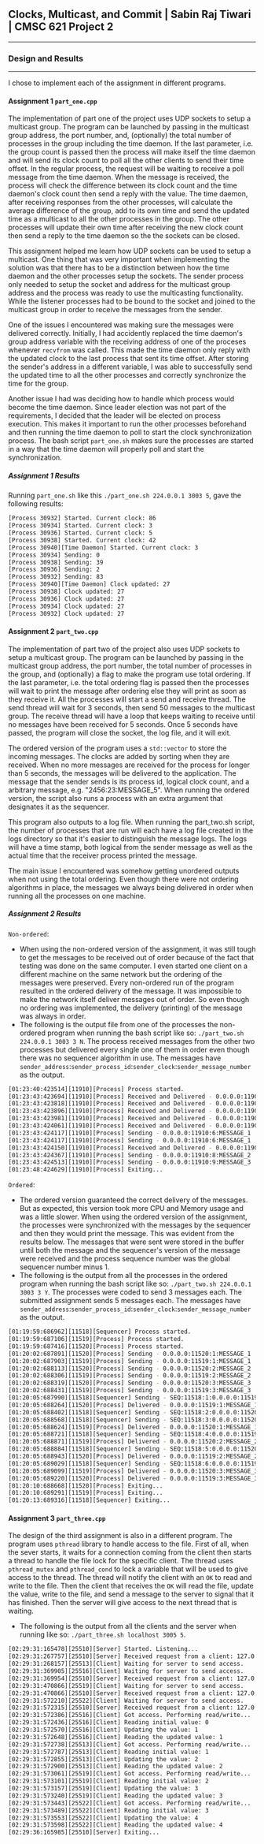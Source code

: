 ## Clocks, Multicast, and Commit | Sabin Raj Tiwari | CMSC 621 Project 2

***
### Design and Results
***

I chose to implement each of the assignment in different programs.

#### Assignment 1 `part_one.cpp`

The implementation of part one of the project uses UDP sockets to setup a multicast group. The program can be launched by passing in the multicast group address, the port number, and, (optionally) the total number of processes in the group including the time daemon. If the last parameter, i.e. the group count is passed then the process will make itself the time daemon and will send its clock count to poll all the other clients to send their time offset. In the regular process, the request will be waiting to receive a poll message from the time daemon. When the message is received, the process will check the difference between its clock count and the time daemon's clock count then send a reply with the value. The time daemon, after receiving responses from the other processes, will calculate the average difference of the group, add to its own time and send the updated time as a multicast to all the other processes in the group. The other processes will update their own time after receiving the new clock count then send a reply to the time daemon so the the sockets can be closed.

This assignment helped me learn how UDP sockets can be used to setup a multicast. One thing that was very important when implementing the solution was that there has to be a distinction between how the time daemon and the other processes setup the sockets. The sender process only needed to setup the socket and address for the multicast group address and the process was ready to use the multicasting functionality. While the listener processes had to be bound to the socket and joined to the multicast group in order to receive the messages from the sender.

One of the issues I encountered was making sure the messages were delivered correctly. Initially, I had accidently replaced the time daemon's group address variable with the receiving address of one of the proceses whenever `recvfrom` was called. This made the time daemon only reply with the updated clock to the last process that sent its time offset. After storing the sender's address in a different variable, I was able to successfully send the updated time to all the other processes and correctly synchronize the time for the group.

Another issue I had was deciding how to handle which process would become the time daemon. Since leader election was not part of the requirements, I decided that the leader will be elected on process execution. This makes it important to run the other processes beforehand and then running the time daemon to poll to start the clock synchronization process. The bash script `part_one.sh` makes sure the processes are started in a way that the time daemon will properly poll and start the synchronization.

##### Assignment 1 Results
Running `part_one.sh` like this `./part_one.sh 224.0.0.1 3003 5`, gave the following results:
```bash
[Process 30932] Started. Current clock: 86
[Process 30934] Started. Current clock: 3
[Process 30936] Started. Current clock: 5
[Process 30938] Started. Current clock: 42
[Process 30940][Time Daemon] Started. Current clock: 3
[Process 30934] Sending: 0
[Process 30938] Sending: 39
[Process 30936] Sending: 2
[Process 30932] Sending: 83
[Process 30940][Time Daemon] Clock updated: 27
[Process 30938] Clock updated: 27
[Process 30936] Clock updated: 27
[Process 30934] Clock updated: 27
[Process 30932] Clock updated: 27
```

#### Assignment 2 `part_two.cpp`

The implementation of part two of the project also uses UDP sockets to setup a multicast group. The program can be launched by passing in the multicast group address, the port number, the total number of processes in the group, and (optionally) a flag to make the program use total ordering. If the last parameter, i.e. the total ordering flag is passed then the processes will wait to print the message after ordering else they will print as soon as they receive it. All the processes will start a send and receive thread. The send thread will wait for 3 seconds, then send 50 messages to the multicast group. The receive thread will have a loop that keeps waiting to receive until no messages have been received for 5 seconds. Once 5 seconds have passed, the program will close the socket, the log file, and it will exit.

The ordered version of the program uses a `std::vector` to store the incoming messages. The clocks are added by sorting when they are received. When no more messages are received for the process for longer than 5 seconds, the messages will be delivered to the application. The message that the sender sends is its process id, logical clock count, and a arbitrary message, e.g. "2456:23:MESSAGE_5". When running the ordered version, the script also runs a process with an extra argument that designates it as the sequencer.

This program also outputs to a log file. When running the part_two.sh script, the number of processes that are run will each have a log file created in the logs directory so that it's easier to distinguish the message logs. The logs will have a time stamp, both logical from the sender message as well as the actual time that the receiver process printed the message.

The main issue I encountered was somehow getting unordered outputs when not using the total ordering. Even though there were not ordering algorithms in place, the messages we always being delivered in order when running all the processes on one machine.

##### Assignment 2 Results
`Non-ordered`:
* When using the non-ordered version of the assignment, it was still tough to get the messages to be received out of order because of the fact that testing was done on the same computer. I even started one client on a different machine on the same network but the ordering of the messages were preserved. Every non-ordered run of the program resulted in the ordered delivery of the message. It was impossible to make the network itself deliver messages out of order. So even though no ordering was implemented, the delivery (printing) of the message was always in order.
* The following is the output file from one of the processes the non-ordered program when running the bash script like so: `./part_two.sh 224.0.0.1 3003 3 N`. The process received messages from the other two processes but delivered every single one of them in order even though there was no sequencer algorithm in use. The messages have `sender_address`:`sender_process_id`:`sender_clock`:`sender_message_number` as the output.
```bash
[01:23:40:423514][11910][Process] Process started.
[01:23:43:423694][11910][Process] Received and Delivered - 0.0.0.0:11908:1:MESSAGE_1
[01:23:43:423818][11910][Process] Received and Delivered - 0.0.0.0:11909:1:MESSAGE_1
[01:23:43:423896][11910][Process] Received and Delivered - 0.0.0.0:11908:2:MESSAGE_2
[01:23:43:423981][11910][Process] Received and Delivered - 0.0.0.0:11909:2:MESSAGE_2
[01:23:43:424061][11910][Process] Received and Delivered - 0.0.0.0:11908:4:MESSAGE_3
[01:23:43:424117][11910][Process] Sending - 0.0.0.0:11910:6:MESSAGE_1
[01:23:43:424117][11910][Process] Sending - 0.0.0.0:11910:6:MESSAGE_1
[01:23:43:424150][11910][Process] Received and Delivered - 0.0.0.0:11909:3:MESSAGE_3
[01:23:43:424367][11910][Process] Sending - 0.0.0.0:11910:8:MESSAGE_2
[01:23:43:424513][11910][Process] Sending - 0.0.0.0:11910:9:MESSAGE_3
[01:23:48:424629][11910][Process] Exiting...

```

`Ordered`:
* The ordered version guaranteed the correct delivery of the messages. But as expected, this version took more CPU and Memory usage and was a little slower. When using the ordered version of the assignment, the processes were synchronized with the messages by the sequencer and then they would print the message. This was evident from the results below. The messages that were sent were stored in the buffer until both the message and the sequencer's version of the message were received and the process sequence number was the global sequencer number minus 1. 
* The following is the output from all the processes in the ordered program when running the bash script like so: `./part_two.sh 224.0.0.1 3003 3 Y`. The processes were coded to send 3 messages each. The submitted assignment sends 5 messages each. The messages have `sender_address`:`sender_process_id`:`sender_clock`:`sender_message_number` as the output.
```bash
[01:19:59:686962][11518][Sequencer] Process started.
[01:19:59:687106][11519][Process] Process started.
[01:19:59:687416][11520][Process] Process started.
[01:20:02:687891][11520][Process] Sending - 0.0.0.0:11520:1:MESSAGE_1
[01:20:02:687903][11519][Process] Sending - 0.0.0.0:11519:1:MESSAGE_1
[01:20:02:688113][11520][Process] Sending - 0.0.0.0:11520:2:MESSAGE_2
[01:20:02:688306][11519][Process] Sending - 0.0.0.0:11519:2:MESSAGE_2
[01:20:02:688319][11520][Process] Sending - 0.0.0.0:11520:3:MESSAGE_3
[01:20:02:688431][11519][Process] Sending - 0.0.0.0:11519:3:MESSAGE_3
[01:20:05:687990][11518][Sequencer] Sending - SEQ:11518:1:0.0.0.0:11519:1:MESSAGE_1
[01:20:05:688264][11520][Process] Delivered - 0.0.0.0:11519:1:MESSAGE_1
[01:20:05:688402][11518][Sequencer] Sending - SEQ:11518:2:0.0.0.0:11520:1:MESSAGE_1
[01:20:05:688568][11518][Sequencer] Sending - SEQ:11518:3:0.0.0.0:11520:2:MESSAGE_2
[01:20:05:688624][11519][Process] Delivered - 0.0.0.0:11520:1:MESSAGE_1
[01:20:05:688721][11518][Sequencer] Sending - SEQ:11518:4:0.0.0.0:11519:2:MESSAGE_2
[01:20:05:688871][11519][Process] Delivered - 0.0.0.0:11520:2:MESSAGE_2
[01:20:05:688884][11518][Sequencer] Sending - SEQ:11518:5:0.0.0.0:11520:3:MESSAGE_3
[01:20:05:688943][11520][Process] Delivered - 0.0.0.0:11519:2:MESSAGE_2
[01:20:05:689029][11518][Sequencer] Sending - SEQ:11518:6:0.0.0.0:11519:3:MESSAGE_3
[01:20:05:689099][11519][Process] Delivered - 0.0.0.0:11520:3:MESSAGE_3
[01:20:05:689220][11520][Process] Delivered - 0.0.0.0:11519:3:MESSAGE_3
[01:20:10:688668][11520][Process] Exiting...
[01:20:10:689291][11519][Process] Exiting...
[01:20:13:689316][11518][Sequencer] Exiting...
```

#### Assignment 3 `part_three.cpp`
The design of the third assignment is also in a different program. The program uses `pthread` library to handle access to the file. First of all, when the sever starts, it waits for a connection coming from the client then starts a thread to handle the file lock for the specific client. The thread uses `pthread_mutex` and `pthread_cond` to lock a variable that will be used to give access to the thread. The thread will notify the client with an `OK` to read and write to the file. Then the client that receives the `OK` will read the file, update the value, write to the file, and send a message to the server to signal that it has finished. Then the server will give access to the next thread that is waiting.
* The following is the output from all the clients and the server when running like so: `./part_three.sh localhost 3005 5`.

```bash
[02:29:31:165478][25510][Server] Started. Listening...
[02:29:31:267757][25510][Server] Received request from a client: 127.0.0.1
[02:29:31:268157][25513][Client] Waiting for server to send access.
[02:29:31:369905][25516][Client] Waiting for server to send access.
[02:29:31:369954][25510][Server] Received request from a client: 127.0.0.1
[02:29:31:470866][25519][Client] Waiting for server to send access.
[02:29:31:470866][25510][Server] Received request from a client: 127.0.0.1
[02:29:31:572210][25522][Client] Waiting for server to send access.
[02:29:31:572315][25510][Server] Received request from a client: 127.0.0.1
[02:29:31:572386][25516][Client] Got access. Performing read/write...
[02:29:31:572436][25516][Client] Reading initial value: 0
[02:29:31:572570][25516][Client] Updating the value: 1
[02:29:31:572648][25516][Client] Reading the updated value: 1
[02:29:31:572738][25513][Client] Got access. Performing read/write...
[02:29:31:572787][25513][Client] Reading initial value: 1
[02:29:31:572855][25513][Client] Updating the value: 2
[02:29:31:572900][25513][Client] Reading the updated value: 2
[02:29:31:573061][25519][Client] Got access. Performing read/write...
[02:29:31:573101][25519][Client] Reading initial value: 2
[02:29:31:573157][25519][Client] Updating the value: 3
[02:29:31:573240][25519][Client] Reading the updated value: 3
[02:29:31:573443][25522][Client] Got access. Performing read/write...
[02:29:31:573489][25522][Client] Reading initial value: 3
[02:29:31:573553][25522][Client] Updating the value: 4
[02:29:31:573598][25522][Client] Reading the updated value: 4
[02:29:36:165985][25510][Server] Exiting...
```